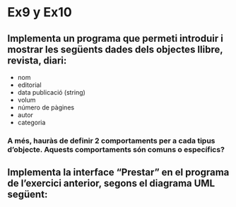 # Ex9 y Ex10
## Implementa un programa que permeti introduir i mostrar les següents dades dels objectes llibre, revista, diari:
- nom
- editorial
- data publicació (string)
- volum
- número de pàgines
- autor
- categoria
### A més, hauràs de definir 2 comportaments per a cada tipus d’objecte. Aquests comportaments són comuns o específics?
## Implementa la interface “Prestar” en el programa de l’exercici anterior, segons el diagrama UML següent:
